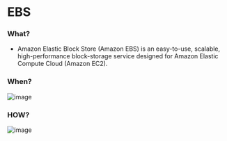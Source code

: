 # EBS 

### What?

- Amazon Elastic Block Store (Amazon EBS) is an easy-to-use, scalable, high-performance block-storage service designed for Amazon Elastic Compute Cloud (Amazon EC2).

### When? 

![image](https://user-images.githubusercontent.com/25337881/198209332-c2d234f8-b9ed-459f-9efd-062dcc7ac266.png)


### HOW? 

![image](https://user-images.githubusercontent.com/25337881/198209251-84b163a2-c64a-4a5a-9dcb-e99d776f205f.png)
